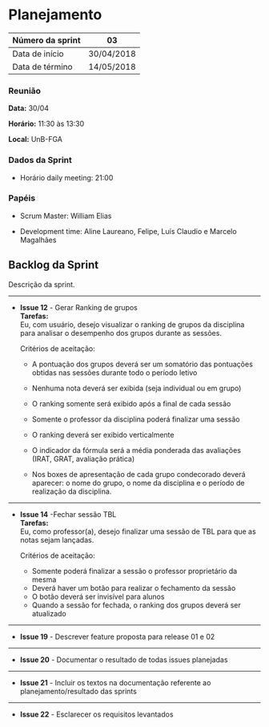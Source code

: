 # Planejamento

|Número da sprint 	| 03|
|---------|-|
|Data de início 	| 30/04/2018|
|Data de término 	| 14/05/2018|

### Reunião
**Data:** 30/04

**Horário:** 11:30 às 13:30

**Local:** UnB-FGA

### Dados da Sprint
* Horário daily meeting: 21:00

### Papéis
* Scrum Master: William Elias

* Development time: Aline Laureano, Felipe, Luís Claudio e Marcelo Magalhães

## Backlog da Sprint
Descrição da sprint.
<br/>
***  
* **Issue 12** - Gerar Ranking de grupos <br/>
 **Tarefas:**  
    Eu, com usuário, desejo visualizar o ranking de grupos da disciplina para analisar o desempenho dos grupos durante as sessões.

    Critérios de aceitação:
    - A pontuação dos grupos deverá ser um somatório das pontuações obtidas nas sessões durante todo o período letivo
    - Nenhuma nota deverá ser exibida (seja individual ou em grupo)

    - O ranking somente será exibido após a final de cada sessão

    - Somente o professor da disciplina poderá finalizar uma sessão

    - O ranking deverá ser exibido verticalmente

    - O indicador da fórmula será a média ponderada das avaliações (IRAT, GRAT, avaliação prática)

    - Nos boxes de apresentação de cada grupo condecorado deverá aparecer: o nome do grupo, o nome da disciplina e o período de realização da disciplina.
***
* **Issue 14** -Fechar sessão TBL <br/>
  **Tarefas:**  
    Eu, como professor(a), desejo finalizar uma sessão de TBL para que as notas sejam lançadas.

    Critérios de aceitação:

    - Somente poderá finalizar a sessão o professor proprietário da mesma
    - Deverá haver um botão para realizar o fechamento da sessão
    - O botão deverá ser invisível para alunos
    - Quando a sessão for fechada, o ranking dos grupos deverá ser atualizado
***
* **Issue 19** - Descrever feature proposta para release 01 e 02 <br/>
***
* **Issue 20** - Documentar o resultado de todas issues planejadas<br/>
***
* **Issue 21** - Incluir os textos na documentação referente ao planejamento/resultado das sprints<br/>
*** 
* **Issue 22** - Esclarecer os requisitos levantados<br/>  
